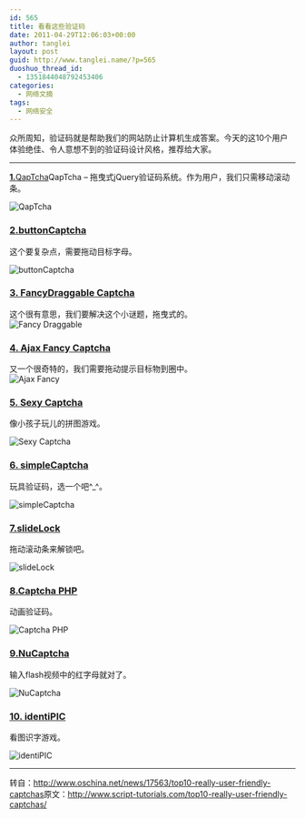 ```yaml
---
id: 565
title: 看看这些验证码
date: 2011-04-29T12:06:03+00:00
author: tanglei
layout: post
guid: http://www.tanglei.name/?p=565
duoshuo_thread_id:
  - 1351844048792453406
categories:
  - 网络文摘
tags:
  - 网络安全
---
```

<div id="OSChina_News_17563" class="NewsContent TextContent">
  <p>
    众所周知，验证码就是帮助我们的网站防止计算机生成答案。今天的这10个用户体验绝佳、令人意想不到的验证码设计风格，推荐给大家。
  </p>
  
  <hr />
  
  <p>
    <strong><a href="http://www.myjqueryplugins.com/QapTcha/demo" rel="nofollow">1.</a></strong><a href="http://www.myjqueryplugins.com/QapTcha/demo" rel="nofollow">QapTcha</a>QapTcha – 拖曳式jQuery验证码系统。作为用户，我们只需移动滚动条。
  </p>
  
  <p>
    <img title="QapTcha" src="http://static.oschina.net/uploads/img/201104/28231530_hV5V.png" alt="QapTcha" />
  </p>
  
  <h3>
    <a href="http://www.gobwas.com/bcaptcha#demonstration" rel="nofollow">2.buttonCaptcha</a>
  </h3>
  
  <p>
    这个要复杂点，需要拖动目标字母。
  </p>
  
  <p>
    <img title="buttonCaptcha" src="http://static.oschina.net/uploads/img/201104/28231531_fOWj.png" alt="buttonCaptcha" />
  </p>
  
  <h3>
    <a href="http://sitehelp.com.au/demos/dragcaptcha.php" rel="nofollow">3. FancyDraggable Captcha</a>
  </h3>
  
  <p>
    这个很有意思，我们要解决这个小谜题，拖曳式的。<br /> <img title="Fancy Draggable" src="http://static.oschina.net/uploads/img/201104/28231532_H8Pf.png" alt="Fancy Draggable" />
  </p>
  
  <h3>
    <a href="http://www.webdesignbeach.com/beachbar/ajax-fancy-captcha-jquery-plugin" rel="nofollow">4. Ajax Fancy Captcha</a>
  </h3>
  
  <p>
    又一个很奇特的，我们需要拖动提示目标物到圈中。<br /> <img title="Ajax Fancy" src="http://static.oschina.net/uploads/img/201104/28231532_OOS3.png" alt="Ajax Fancy" />
  </p>
  
  <h3>
    <a href="http://blog.lukeblackamore.com/2009/10/sexy-captcha-new-drag-and-drop-captcha.html" rel="nofollow">5. Sexy Captcha</a>
  </h3>
  
  <p>
    像小孩子玩儿的拼图游戏。
  </p>
  
  <p>
    <img title="Sexy Captcha" src="http://static.oschina.net/uploads/img/201104/28231533_kl52.png" alt="Sexy Captcha" />
  </p>
  
  <h3>
    <a href="http://jordankasper.com/jquery/captcha/examples.php" rel="nofollow">6. simpleCaptcha</a>
  </h3>
  
  <p>
    玩具验证码，选一个吧^_^。
  </p>
  
  <p>
    <img title="simpleCaptcha" src="http://static.oschina.net/uploads/img/201104/28231534_yD3p.png" alt="simpleCaptcha" />
  </p>
  
  <h3>
    <a href="http://slidelock.parametercontraption.com/demo.php" rel="nofollow">7.slideLock</a>
  </h3>
  
  <p>
    拖动滚动条来解锁吧。
  </p>
  
  <p>
    <img title="slideLock" src="http://static.oschina.net/uploads/img/201104/28231535_NAtq.png" alt="slideLock" />
  </p>
  
  <h3>
    <a href="http://rodomontano.altervista.org/engcaptcha.php" rel="nofollow">8.Captcha PHP</a>
  </h3>
  
  <p>
    动画验证码。
  </p>
  
  <p>
    <img title="Captcha PHP" src="http://static.oschina.net/uploads/img/201104/28231537_WyAG.png" alt="Captcha PHP" />
  </p>
  
  <h3>
    <a href="http://www.nucaptcha.com/products/basic" rel="nofollow">9.NuCaptcha</a>
  </h3>
  
  <p>
    输入flash视频中的红字母就对了。
  </p>
  
  <p>
    <img title="NuCaptcha" src="http://static.oschina.net/uploads/img/201104/28231538_GNAL.png" alt="NuCaptcha" />
  </p>
  
  <h3>
    <a href="http://identipic.com/" rel="nofollow">10. identiPIC</a>
  </h3>
  
  <p>
    看图识字游戏。
  </p>
  
  <p>
    <img title="identiPIC" src="http://static.oschina.net/uploads/img/201104/28231541_JbWX.png" alt="identiPIC" />
  </p>
  
  <hr />
  
  <p>
    转自：<a href="http://www.oschina.net/news/17563/top10-really-user-friendly-captchas">http://www.oschina.net/news/17563/top10-really-user-friendly-captchas</a>原文：<a href="http://www.script-tutorials.com/top10-really-user-friendly-captchas/">http://www.script-tutorials.com/top10-really-user-friendly-captchas/</a>
  </p>
</div>
